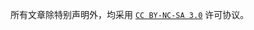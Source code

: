  所有文章除特别声明外，均采用 [`CC BY-NC-SA 3.0`](https://creativecommons.org/licenses/by-nc-sa/3.0/deed.zh) 许可协议。
